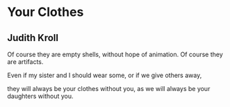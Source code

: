 # Your Clothes
## Judith Kroll
Of course they are empty shells, without hope of animation.
Of course they are artifacts.

Even if my sister and I should wear some,
or if we give others away,

they will always be your clothes without you,
as we will always be your daughters without you.